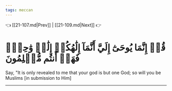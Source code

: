 ```yaml
---
tags: meccan
---
```


👈 [[21-107.md|Prev]] | [[21-109.md|Next]] 👉

# قُلۡ إِنَّمَا يُوحَىٰٓ إِلَيَّ أَنَّمَآ إِلَٰهُكُمۡ إِلَٰهٞ وَٰحِدٞۖ فَهَلۡ أَنتُم مُّسۡلِمُونَ

Say, "It is only revealed to me that your god is but one God; so will you be Muslims [in submission to Him]

---

